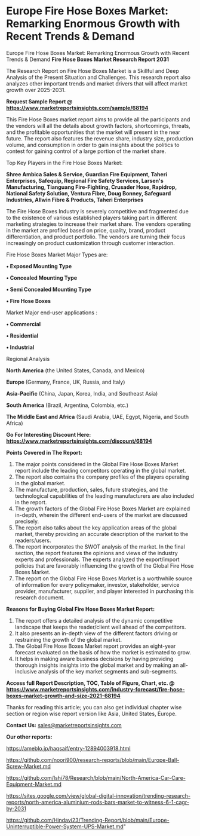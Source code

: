 # Europe Fire Hose Boxes Market: Remarking Enormous Growth with Recent Trends & Demand
Europe Fire Hose Boxes Market: Remarking Enormous Growth with Recent Trends & Demand
<strong>Fire Hose Boxes Market Research Report 2031</strong>

The Research Report on Fire Hose Boxes Market is a Skillful and Deep Analysis of the Present Situation and Challenges. This research report also analyzes other important trends and market drivers that will affect market growth over 2025-2031.

<strong>Request Sample Report @ <a href=https://www.marketreportsinsights.com/sample/68194>https://www.marketreportsinsights.com/sample/68194</a></strong>

This Fire Hose Boxes market report aims to provide all the participants and the vendors will all the details about growth factors, shortcomings, threats, and the profitable opportunities that the market will present in the near future. The report also features the revenue share, industry size, production volume, and consumption in order to gain insights about the politics to contest for gaining control of a large portion of the market share.

Top Key Players in the Fire Hose Boxes Market:

<strong>Shree Ambica Sales & Service, Guardian Fire Equipment, Taheri Enterprises, Safequip, Regional Fire Safety Services, Larsen&#39;s Manufacturing, Tianguang Fire-Fighting, Crusader Hose, Rapidrop, National Safety Solution, Ventura Fibre, Doug Bonney, Safeguard Industries, Allwin Fibre & Products, Taheri Enterprises</strong>

The Fire Hose Boxes Industry is severely competitive and fragmented due to the existence of various established players taking part in different marketing strategies to increase their market share. The vendors operating in the market are profiled based on price, quality, brand, product differentiation, and product portfolio. The vendors are turning their focus increasingly on product customization through customer interaction.

Fire Hose Boxes Market Major Types are:

<strong>• Exposed Mounting Type

• Concealed Mounting Type

• Semi Concealed Mounting Type

• Fire Hose Boxes</strong>

Market Major end-user applications :

<strong>• Commercial

• Residential

• Industrial</strong>

Regional Analysis

</u><strong><b>North America</b></strong> (the United States, Canada, and Mexico)

<strong><b>Europe </b></strong>(Germany, France, UK, Russia, and Italy)

<strong><b>Asia-Pacific</b></strong> (China, Japan, Korea, India, and Southeast Asia)

<strong><b>South America</b></strong> (Brazil, Argentina, Colombia, etc.)

<strong><b>The Middle East and Africa</b></strong> (Saudi Arabia, UAE, Egypt, Nigeria, and South Africa)

<strong>Go For Interesting Discount Here: <a href=https://www.marketreportsinsights.com/discount/68194>https://www.marketreportsinsights.com/discount/68194</a></strong>

<strong>Points Covered in The Report:</strong>
<ol>
  <li>The major points considered in the Global Fire Hose Boxes Market report include the leading competitors operating in the global market.</li>
  <li>The report also contains the company profiles of the players operating in the global market.</li>
  <li>The manufacture, production, sales, future strategies, and the technological capabilities of the leading manufacturers are also included in the report.</li>
  <li>The growth factors of the Global Fire Hose Boxes Market are explained in-depth, wherein the different end-users of the market are discussed precisely.</li>
  <li>The report also talks about the key application areas of the global market, thereby providing an accurate description of the market to the readers/users.</li>
  <li>The report incorporates the SWOT analysis of the market. In the final section, the report features the opinions and views of the industry experts and professionals. The experts analyzed the export/import policies that are favorably influencing the growth of the Global Fire Hose Boxes Market.</li>
  <li>The report on the Global Fire Hose Boxes Market is a worthwhile source of information for every policymaker, investor, stakeholder, service provider, manufacturer, supplier, and player interested in purchasing this research document.</li>
</ol>
<strong>Reasons for Buying Global Fire Hose Boxes Market Report:</strong>

<ol>
  <li>The report offers a detailed analysis of the dynamic competitive landscape that keeps the reader/client well ahead of the competitors.</li>
  <li>It also presents an in-depth view of the different factors driving or restraining the growth of the global market.</li>
  <li>The Global Fire Hose Boxes Market report provides an eight-year forecast evaluated on the basis of how the market is estimated to grow.</li>
  <li>It helps in making aware business decisions by having providing thorough insights insights into the global market and by making an all-inclusive analysis of the key market segments and sub-segments.</li>
</ol>
<strong>Access full Report Description, TOC, Table of Figure, Chart, etc. @ <a href=https://www.marketreportsinsights.com/industry-forecast/fire-hose-boxes-market-growth-and-size-2021-68194>https://www.marketreportsinsights.com/industry-forecast/fire-hose-boxes-market-growth-and-size-2021-68194</a></strong>


Thanks for reading this article; you can also get individual chapter wise section or region wise report version like Asia, United States, Europe.

<strong>Contact Us:</strong>
sales@marketreportsinsights.com

<strong>Our other reports:</strong>

<a href=https://ameblo.jp/haqsaif/entry-12894003918.html>https://ameblo.jp/haqsaif/entry-12894003918.html</a>

<a href=https://github.com/noori900/research-reports/blob/main/Europe-Ball-Screw-Market.md>https://github.com/noori900/research-reports/blob/main/Europe-Ball-Screw-Market.md</a>

<a href=https://github.com/Ishi78/Research/blob/main/North-America-Car-Care-Equipment-Market.md>https://github.com/Ishi78/Research/blob/main/North-America-Car-Care-Equipment-Market.md</a>

<a href=https://sites.google.com/view/global-digital-innovation/trending-research-reports/north-america-aluminium-rods-bars-market-to-witness-6-1-cagr-by-2031>https://sites.google.com/view/global-digital-innovation/trending-research-reports/north-america-aluminium-rods-bars-market-to-witness-6-1-cagr-by-2031</a>

<a href=https://github.com/Hindavi23/Trending-Report/blob/main/Europe-Uninterruptible-Power-System-UPS-Market.md>https://github.com/Hindavi23/Trending-Report/blob/main/Europe-Uninterruptible-Power-System-UPS-Market.md</a>"
